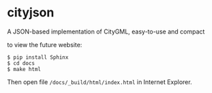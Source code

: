 # cityjson
A JSON-based implementation of CityGML, easy-to-use and compact

to view the future website:

    $ pip install Sphinx
    $ cd docs
    $ make html

Then open file `/docs/_build/html/index.html` in Internet Explorer.
